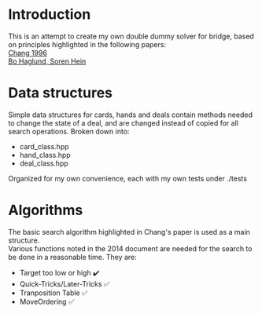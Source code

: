 # Introduction
This is an attempt to create my own double dummy solver for bridge, based on principles highlighted in the following papers:\
[Chang 1996](https://pdfs.semanticscholar.org/eed7/025c0ab6e5f693dff53ed7cf2605aa10d768.pdf "Building a Fast Double-Dummy Bridge Solver")\
[Bo Haglund, Soren Hein](http://privat.bahnhof.se/wb758135/bridge/Alg-dds_x.pdf "Search Algorithms for a Bridge Double Dummy Solver")

# Data structures
Simple data structures for cards, hands and deals contain methods needed to change the state of a deal, and are changed instead of copied for all search operations. Broken down into:
* card_class.hpp
* hand_class.hpp
* deal_class.hpp 

Organized for my own convenience, each with my own tests under ./tests

# Algorithms
The basic search algorithm highlighted in Chang's paper is used as a main structure.\
Various functions noted in the 2014 document are needed for the search to be done in a reasonable time. They are:
* Target too low or high :heavy_check_mark:
* Quick-Tricks/Later-Tricks :white_check_mark:
* Tranposition Table :white_check_mark:
* MoveOrdering :white_check_mark: